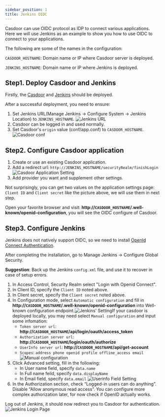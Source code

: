 ```yaml
---
sidebar_position: 1
title: Jenkins OIDC
---
```


Casdoor can use OIDC protocol as IDP to connect various applications. Here we will use Jenkins as an example to show you how to use OIDC to connect to your applications.

The following are some of the names in the configuration:

`CASDOOR_HOSTNAME`: Domain name or IP where Casdoor server is deployed.

`JENKINS_HOSTNAME`: Domain name or IP where Jenkins is deployed.


## Step1. Deploy Casdoor and Jenkins 
Firstly, the [Casdoor](/docs/basic/server-installation) and [Jenkins](https://www.jenkins.io/doc/book/installing/) should be deployed. 

After a successful deployment, you need to ensure:
1. Set Jenkins URL(Manage Jenkins -> Configure System -> Jenkins Location) to `JENKINS_HOSTNAME`.
![Jenkins URL](/img/jenkins_url.png)
2. Casdoor can be logged in and used normally.
3. Set Casdoor's `origin` value (conf/app.conf) to `CASDOOR_HOSTNAME`.
![Casdoor conf](/img/casdoor_origin.png)
## Step2. Configure Casdoor application
1. Create or use an existing Casdoor application.
2. Add a redirect url: `http://JENKINS_HOSTNAME/securityRealm/finishLogin` 
![Casdoor Application Setting](/img/appseeting_jenkins.png)
3. Add provider you want and supplement other settings.

Not surprisingly, you can get two values ​​on the application settings page: `Client ID` and `Client secret` like the picture above, we will use them in next step.

Open your favorite browser and visit: **http://`CASDOOR_HOSTNAME`/.well-known/openid-configuration**, you will see the OIDC configure of Casdoor.

## Step3. Configure Jenkins
Jenkins does not natively support OIDC, so we need to install [OpenId Connect Authentication](https://plugins.jenkins.io/oic-auth/).

After completing the installation, go to Manage Jenkins -> Configure Global Security.

**Suggestion**: Back up the Jenkins `config.xml` file, and use it to recover in case of setup errors.

1. In Access Control, Security Realm select "Login with Openid Connect".
2. In Client ID, specify the `Client ID` noted above.
3. In Client secret, specify the `Client secret` noted above.
4. In Configuration mode, select `Automatic configuration` and fill in **http://`CASDOOR_HOSTNAME`/.well-known/openid-configuration** into Well-known configuration endpoint.![Jenkins' Setting](/img/jenkins_auto.png)If your casdoor is deployed locally, you may need select `Manual configuration` and input some infomation:
    - `Token server url`: **http://`CASDOOR_HOSTNAME`/api/login/oauth/access_token**
    - `Authorization server url`: **http://`CASDOOR_HOSTNAME`/login/oauth/authorize**
    - `UserInfo server url`: **http://`CASDOOR_HOSTNAME`/api/get-account**
    - `Scopes`: `address phone openid profile offline_access email`
    ![Manual configuration](/img/jenkins_manual.png)
5. Click Advanced setting, fill in the following:
    - In User name field, specify `data.name`
    - In Full name feild, specify `data.displayName`
    - In Email field, specify `data.email`
    ![Userinfo Field Setting](/img/jenkins_field.png)
6. In the Authorization section, check “Logged-in users can do anything”. Disable “Allow anonymous read access”. You can configure more complex authorization later, for now check if OpenID actually works.

Log out of Jenkins, it should now redirect you to Casdoor for authentication.
![Jenkins Login Page](/img/jenkins_login.png)
